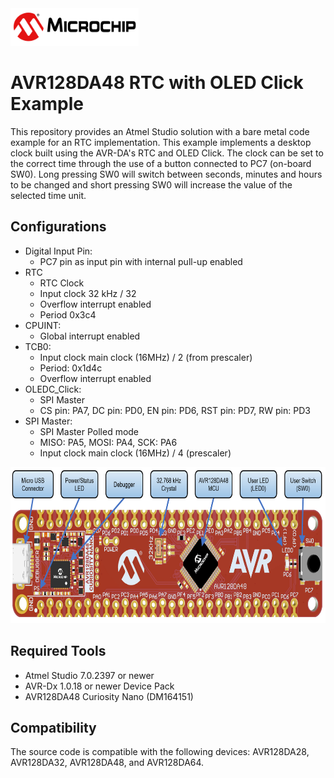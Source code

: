 <img src="images/microchiptechnologyinc.png" height="60">

# AVR128DA48 RTC with OLED Click Example
This repository provides an Atmel Studio solution with a bare metal code example for an RTC implementation.
This example implements a desktop clock built using the AVR-DA's RTC and OLED Click.
The clock can be set to the correct time through the use of a button connected to PC7 (on-board SW0).
Long pressing SW0 will switch between seconds, minutes and hours to be changed and short pressing SW0 will increase the value of the selected time unit.

## Configurations
- Digital Input Pin:
	* PC7 pin as input pin with internal pull-up enabled
- RTC
	* RTC Clock
	* Input clock 32 kHz / 32
	* Overflow interrupt enabled
	* Period 0x3c4
- CPUINT:
	* Global interrupt enabled
- TCB0:
	* Input clock main clock (16MHz) / 2 (from prescaler)
	* Period: 0x1d4c
	* Overflow interrupt enabled
- OLEDC_Click:
	* SPI Master
	* CS pin: PA7, DC pin: PD0, EN pin: PD6, RST pin: PD7, RW pin: PD3
- SPI Master:
	* SPI Master Polled mode
	* MISO: PA5, MOSI: PA4, SCK: PA6
	* Input clock main clock (16MHz) / 4 (prescaler)


<img src="images/AVR128DA48_CNANO_instructions.PNG" height="250">

## Required Tools
- Atmel Studio 7.0.2397 or newer
- AVR-Dx 1.0.18 or newer Device Pack
- AVR128DA48 Curiosity Nano (DM164151)

## Compatibility
The source code is compatible with the following devices: AVR128DA28, AVR128DA32, AVR128DA48, and AVR128DA64.
